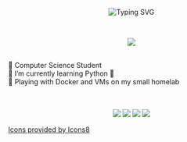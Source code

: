 <!--header / https://github.com/denvercoder1/readme-typing-svg -->

<p align="center"><img src="https://readme-typing-svg.demolab.com?font=Fira+Code&duration=3000&pause=1000&color=7DC92B&center=true&vCenter=true&width=435&lines=Hi%2C+I'm+Maciek" alt="Typing SVG" />
</p><br>
<p align="center">
<img src="https://img.icons8.com/fluency/48/000000/potted-plant.png"/>
</p>

<br>
🌱 Computer Science Student<br>
🌱 I’m currently learning Python 🐍<br>
🌱 Playing with Docker and VMs on my small homelab<br><br><br>

<p align="center">
<img src="https://img.icons8.com/fluency/48/000000/visual-studio.png"/>
<img src="https://img.icons8.com/fluency/48/000000/raspberry.png"/>
<img src="https://img.icons8.com/fluency/48/000000/docker.png"/>
<img src="https://img.icons8.com/fluency/48/000000/proxmox.png"/>
</p>

<p><a href="https://icons8.com">Icons provided by Icons8<a></p>

<!---
JarnotMaciej/JarnotMaciej is a ✨ special ✨ repository because its `README.md` (this file) appears on your GitHub profile.
You can click the Preview link to take a look at your changes.
--->
